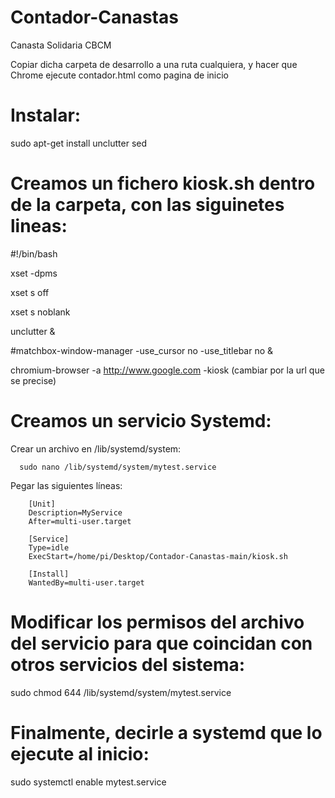 # Contador-Canastas

Canasta Solidaria CBCM

Copiar dicha carpeta de desarrollo a una ruta cualquiera, y hacer que Chrome ejecute contador.html como pagina de inicio

# Instalar:
  sudo apt-get install unclutter sed 

# Creamos un fichero kiosk.sh dentro de la carpeta, con las siguinetes lineas:

  #!/bin/bash
  
  xset -dpms
  
  xset s off
  
  xset s noblank
  
  unclutter &
  
  #matchbox-window-manager -use_cursor no -use_titlebar no  &
  
  chromium-browser -a http://www.google.com -kiosk (cambiar por la url que se precise)

# Creamos un servicio Systemd:
  Crear un archivo en /lib/systemd/system:
  
      sudo nano /lib/systemd/system/mytest.service
  Pegar las siguientes líneas:
  
        [Unit]
        Description=MyService
        After=multi-user.target

        [Service]
        Type=idle
        ExecStart=/home/pi/Desktop/Contador-Canastas-main/kiosk.sh
        
        [Install]
        WantedBy=multi-user.target

# Modificar los permisos del archivo del servicio para que coincidan con otros servicios del sistema:
  sudo chmod 644 /lib/systemd/system/mytest.service
# Finalmente, decirle a systemd que lo ejecute al inicio:
  sudo systemctl enable mytest.service

